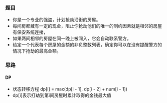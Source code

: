 ### 题目
* 你是一个专业的强盗，计划抢劫沿街的房屋。
* 每间房都藏有一定的现金，阻止你抢劫他们的唯一的制约因素就是相邻的房屋有保安系统连接，
* 如果两间相邻的房屋在同一晚上被闯入，它会自动联系警方。
* 给定一个代表每个房屋的金额的非负整数列表，确定你可以在没有提醒警方的情况下抢劫的最高金额。

### 思路
#### DP
* 状态转移方程 dp[i] = max(dp[i - 1], dp[i - 2] + num[i - 1])
* dp[i]表示打劫到第i间房屋时累计取得的金钱最大值